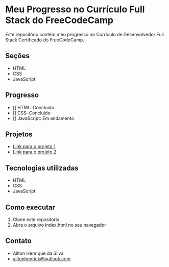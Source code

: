# Meu Progresso no Currículo Full Stack do FreeCodeCamp

Este repositório contém meu progresso no Currículo de Desenvolvedor Full Stack Certificado do FreeCodeCamp.

## Seções

* HTML
* CSS
* JavaScript

## Progresso

* [] HTML: Concluído
* [] CSS: Concluído
* [] JavaScript: Em andamento

## Projetos

* [Link para o projeto 1](link-para-projeto-1)
* [Link para o projeto 2](link-para-projeto-2)

## Tecnologias utilizadas

* HTML
* CSS
* JavaScript

## Como executar

1. Clone este repositório
2. Abra o arquivo index.html no seu navegador

## Contato

* Ailton Henrique da Silva
* ailtonhenrick@outlook.com